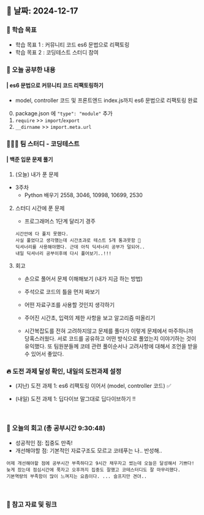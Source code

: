 ## 📅 날짜: 2024-12-17


### 💬 학습 목표
- 학습 목표 1 : 커뮤니티 코드 es6 문법으로 리팩토링
- 학습 목표 2 : 코딩테스트 스터디 참여


### 📒 오늘 공부한 내용
#### | es6 문법으로 커뮤니티 코드 리팩토링하기

- model, controller 코드 및 프론트엔드 index.js까지 es6 문법으로 리팩토링 완료

0. package.json 에 `"type": "module"` 추가
1. `require` >> `import`/`export`
2. `__dirname` >> `import.meta.url`


### 🧑‍🧒‍🧒 팀 스터디 - 코딩테스트
#### | 백준 입문 문제 풀기

1. (오늘) 내가 푼 문제

- 3주차
    - Python 배우기 2558, 3046, 10998, 10699, 2530

2. 스터디 시간에 푼 문제

    - 프로그래머스 1단계 달리기 경주

    ```
    시간안에 다 풀지 못했다.
    사실 풀었다고 생각했는데 시간초과로 테스트 5개 통과못함 🥲
    딕셔너리를 사용해야했다. 근데 아직 딕셔너리 공부가 덜되어..
    내일 딕셔너리 공부이후에 다시 풀어보기..!!!
    ```

3. 회고

    - 손으로 풀어서 문제 이해해보기 (내가 지금 하는 방법)

    - 주석으로 코드의 틀을 먼저 짜보기
    - 어떤 자료구조를 사용할 것인지 생각하기
    - 주어진 시간초, 입력의 제한 사항을 보고 알고리즘 떠올리기

    - 시간복잡도를 전혀 고려하지않고 문제를 풀다가 이렇게 문제에서 마주하니까 당혹스러웠다. 서로 코드를 공유하고 어떤 방식으로 풀었는지 이야기하는 것이 유익했다. 또 팀원분들께 코테 관련 풀이순서나 고려사항에 대해서 조언을 받을 수 있어서 좋았다.


### 🔥 도전 과제 달성 확인, 내일의 도전과제 설정
- (지난) 도전 과제 1: es6 리팩토링 이어서 (model, controller 코드) ✅

- (내일) 도전 과제 1: 딥다이브 말그대로 딥다이브하기 !!

<br/>

### 💭 오늘의 회고 (총 공부시간 9:30:48)
- 성공적인 점: 집중도 만족!
- 개선해야할 점: 기본적인 자료구조도 모르고 코테푸는 나.. 반성해..

```
어제 개선해야할 점에 공부시간 부족하다고 9시간 채우자고 썼는데 오늘은 달성해서 기쁘다! 
늦게 잤는데 점심시간에 푹자고 오후까지 집중도 잘했고 코테스터디도 잘 마무리했다.
기본역량의 부족함이 많이 느껴지는 요즘이다. ... 슬프지만 견뎌..
```

<br/>

### 📁 참고 자료 및 링크
